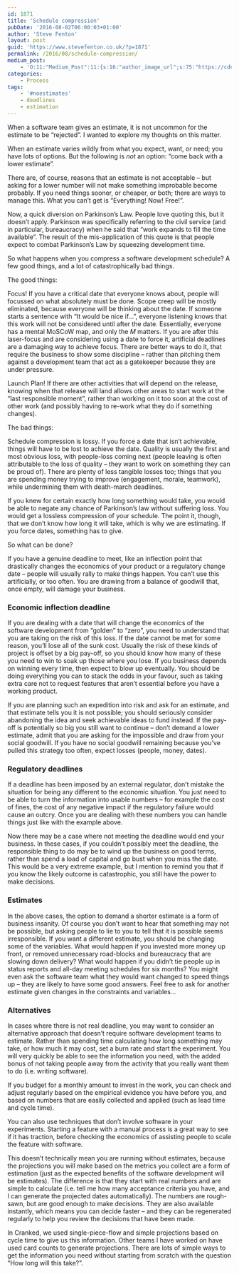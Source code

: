 ```yaml
---
id: 1871
title: 'Schedule compression'
pubDate: '2016-08-02T06:00:03+01:00'
author: 'Steve Fenton'
layout: post
guid: 'https://www.stevefenton.co.uk/?p=1871'
permalink: /2016/08/schedule-compression/
medium_post:
    - 'O:11:"Medium_Post":11:{s:16:"author_image_url";s:75:"https://cdn-images-1.medium.com/fit/c/400/400/1*eXkhfEuF41g5W_xnc_ydLA.jpeg";s:10:"author_url";s:38:"https://medium.com/@steve.fenton.co.uk";s:11:"byline_name";N;s:12:"byline_email";N;s:10:"cross_link";s:3:"yes";s:2:"id";s:12:"af8c79113d09";s:21:"follower_notification";s:3:"yes";s:7:"license";s:19:"all-rights-reserved";s:14:"publication_id";s:2:"-1";s:6:"status";s:5:"draft";s:3:"url";s:51:"https://medium.com/@steve.fenton.co.uk/af8c79113d09";}'
categories:
    - Process
tags:
    - '#noestimates'
    - deadlines
    - estimation
---
```


When a software team gives an estimate, it is not uncommon for the estimate to be “rejected”. I wanted to explore my thoughts on this matter.

When an estimate varies wildly from what you expect, want, or need; you have lots of options. But the following is *not* an option: “come back with a lower estimate”.

There are, of course, reasons that an estimate is not acceptable – but asking for a lower number will not make something improbable become probably. If you need things sooner, or cheaper, or both; there are ways to manage this. What you can’t get is “Everything! Now! Free!”.

Now, a quick diversion on Parkinson’s Law. People love quoting this, but it doesn’t apply. Parkinson was specifically referring to the civil service (and in particular, bureaucracy) when he said that “work expands to fill the time available”. The result of the mis-application of this quote is that people expect to combat Parkinson’s Law by squeezing development time.

So what happens when you compress a software development schedule? A few good things, and a lot of catastrophically bad things.

The good things:

Focus! If you have a critical date that everyone knows about, people will focussed on what absolutely must be done. Scope creep will be mostly eliminated, because everyone will be thinking about the date. If someone starts a sentence with “It would be nice if…”, everyone listening knows that this work will not be considered until after the date. Essentially, everyone has a mental MoSCoW map, and only the *M* matters. If you are after this laser-focus and are considering using a date to force it, artificial deadlines are a damaging way to achieve focus. There are better ways to do it, that require the business to show some discipline – rather than pitching them against a development team that act as a gatekeeper because they are under pressure.

Launch Plan! If there are other activities that will depend on the release, knowing when that release will land allows other areas to start work at the “last responsible moment”, rather than working on it too soon at the cost of other work (and possibly having to re-work what they do if something changes).

The bad things:

Schedule compression is lossy. If you force a date that isn’t achievable, things will have to be lost to achieve the date. Quality is usually the first and most obvious loss, with people-loss coming next (people leaving is often attributable to the loss of quality – they want to work on something they can be proud of). There are plenty of less tangible losses too; things that you are spending money trying to improve (engagement, morale, teamwork), while undermining them with death-march deadlines.

If you knew for certain exactly how long something would take, you would be able to negate any chance of Parkinson’s law without suffering loss. You would get a lossless compression of your schedule. The point it, though, that we don’t know how long it will take, which is why we are estimating. If you force dates, something has to give.

So what can be done?

If you have a genuine deadline to meet, like an inflection point that drastically changes the economics of your product or a regulatory change date – people will usually rally to make things happen. You can’t use this artificially, or too often. You are drawing from a balance of goodwill that, once empty, will damage your business.

### Economic inflection deadline

If you are dealing with a date that will change the economics of the software development from “golden” to “zero”, you need to understand that you are taking on the risk of this loss. If the date cannot be met for some reason, you’ll lose all of the sunk cost. Usually the risk of these kinds of project is offset by a big pay-off, so you should know how many of these you need to win to soak up those where you lose. If you business depends on winning every time, then expect to blow up eventually. You should be doing everything you can to stack the odds in your favour, such as taking extra care not to request features that aren’t essential before you have a working product.

If you are planning such an expedition into risk and ask for an estimate, and that estimate tells you it is not possible; you should seriously consider abandoning the idea and seek achievable ideas to fund instead. If the pay-off is potentially so big you still want to continue – don’t demand a lower estimate, admit that you are asking for the impossible and draw from your social goodwill. If you have no social goodwill remaining because you’ve pulled this strategy too often, expect losses (people, money, dates).

### Regulatory deadlines

If a deadline has been imposed by an external regulator, don’t mistake the situation for being any different to the economic situation. You just need to be able to turn the information into usable numbers – for example the cost of fines, the cost of any negative impact if the regulatory failure would cause an outcry. Once you are dealing with these numbers you can handle things just like with the example above.

Now there may be a case where not meeting the deadline would end your business. In these cases, if you couldn’t possibly meet the deadline, the responsible thing to do may be to wind up the business on good terms, rather than spend a load of capital and go bust when you miss the date. This would be a very extreme example, but I mention to remind you that if you know the likely outcome is catastrophic, you still have the power to make decisions.

### Estimates

In the above cases, the option to demand a shorter estimate is a form of business insanity. Of course you don’t want to hear that something may not be possible, but asking people to lie to you to tell that it is possible seems irresponsible. If you want a different estimate, you should be changing some of the variables. What would happen if you invested more money up front, or removed unnecessary road-blocks and bureaucracy that are slowing down delivery? What would happen if you didn’t tie people up in status reports and all-day meeting schedules for six months? You might even ask the software team what they would want changed to speed things up – they are likely to have some good answers. Feel free to ask for another estimate given changes in the constraints and variables…

### Alternatives

In cases where there is not real deadline, you may want to consider an alternative approach that doesn’t require software development teams to estimate. Rather than spending time calculating how long something may take, or how much it may cost, set a burn rate and start the experiment. You will very quickly be able to see the information you need, with the added bonus of not taking people away from the activity that you really want them to do (i.e. writing software).

If you budget for a monthly amount to invest in the work, you can check and adjust regularly based on the empirical evidence you have before you, and based on numbers that are easily collected and applied (such as lead time and cycle time).

You can also use techniques that don’t involve software in your experiments. Starting a feature with a manual process is a great way to see if it has traction, before checking the economics of assisting people to scale the feature with software.

This doesn’t technically mean you are running without estimates, because the projections you will make based on the metrics you collect are a form of estimation (just as the expected benefits of the software development will be estimates). The difference is that they start with real numbers and are simple to calculate (i.e. tell me how many acceptance criteria you have, and I can generate the projected dates automatically). The numbers are rough-sawn, but are good enough to make decisions. They are also available instantly, which means you can decide faster – and they can be regenerated regularly to help you review the decisions that have been made.

In Cranked, we used single-piece-flow and simple projections based on cycle time to give us this information. Other teams I have worked on have used card counts to generate projections. There are lots of simple ways to get the information you need without starting from scratch with the question “How long will this take?”.